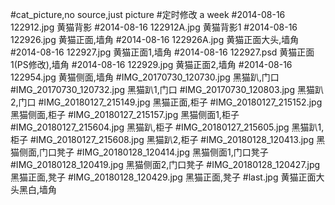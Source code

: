 #cat_picture,no source,just picture
#定时修改 a week
#2014-08-16 122912.jpg	黄猫背影
#2014-08-16 122912A.jpg	黄猫背影1
#2014-08-16 122926.jpg	黄猫正面,墙角
#2014-08-16 122926A.jpg	黄猫正面大头,墙角
#2014-08-16 122927.jpg	黄猫正面1,墙角
#2014-08-16 122927.psd	黄猫正面1(PS修改),墙角
#2014-08-16 122929.jpg	黄猫正面2,墙角
#2014-08-16 122954.jpg	黄猫侧面,墙角
#IMG_20170730_120730.jpg	黑猫趴,门口
#IMG_20170730_120732.jpg	黑猫趴1,门口
#IMG_20170730_120803.jpg	黑猫趴2,门口
#IMG_20180127_215149.jpg	黑猫正面,柜子
#IMG_20180127_215152.jpg	黑猫侧面,柜子
#IMG_20180127_215157.jpg	黑猫侧面1,柜子
#IMG_20180127_215604.jpg	黑猫趴,柜子
#IMG_20180127_215605.jpg	黑猫趴1,柜子
#IMG_20180127_215608.jpg	黑猫趴2,柜子
#IMG_20180128_120413.jpg	黑猫侧面,门口凳子
#IMG_20180128_120414.jpg	黑猫侧面1,门口凳子
#IMG_20180128_120419.jpg	黑猫侧面2,门口凳子
#IMG_20180128_120427.jpg	黑猫正面,凳子
#IMG_20180128_120429.jpg	黑猫正面,凳子
#last.jpg	黄猫正面大头黑白,墙角